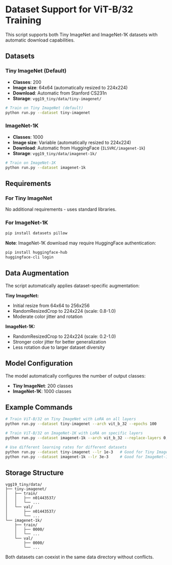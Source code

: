 # Dataset Support for ViT-B/32 Training

This script supports both Tiny ImageNet and ImageNet-1K datasets with automatic download capabilities.

## Datasets

### Tiny ImageNet (Default)
- **Classes**: 200
- **Image size**: 64x64 (automatically resized to 224x224)
- **Download**: Automatic from Stanford CS231n
- **Storage**: `vgg19_tiny/data/tiny-imagenet/`

```bash
# Train on Tiny ImageNet (default)
python run.py --dataset tiny-imagenet
```

### ImageNet-1K
- **Classes**: 1000
- **Image size**: Variable (automatically resized to 224x224)
- **Download**: Automatic from HuggingFace (`ILSVRC/imagenet-1k`)
- **Storage**: `vgg19_tiny/data/imagenet-1k/`

```bash
# Train on ImageNet-1K
python run.py --dataset imagenet-1k
```

## Requirements

### For Tiny ImageNet
No additional requirements - uses standard libraries.

### For ImageNet-1K
```bash
pip install datasets pillow
```

**Note**: ImageNet-1K download may require HuggingFace authentication:
```bash
pip install huggingface-hub
huggingface-cli login
```

## Data Augmentation

The script automatically applies dataset-specific augmentation:

**Tiny ImageNet:**
- Initial resize from 64x64 to 256x256
- RandomResizedCrop to 224x224 (scale: 0.8-1.0)
- Moderate color jitter and rotation

**ImageNet-1K:**
- RandomResizedCrop to 224x224 (scale: 0.2-1.0)
- Stronger color jitter for better generalization
- Less rotation due to larger dataset diversity

## Model Configuration

The model automatically configures the number of output classes:
- **Tiny ImageNet**: 200 classes
- **ImageNet-1K**: 1000 classes

## Example Commands

```bash
# Train ViT-B/32 on Tiny ImageNet with LoRA on all layers
python run.py --dataset tiny-imagenet --arch vit_b_32 --epochs 100

# Train ViT-B/32 on ImageNet-1K with LoRA on specific layers  
python run.py --dataset imagenet-1k --arch vit_b_32 --replace-layers 0,1,2,3 --epochs 300

# Use different learning rates for different datasets
python run.py --dataset tiny-imagenet --lr 1e-3   # Good for Tiny ImageNet
python run.py --dataset imagenet-1k --lr 3e-3     # Good for ImageNet-1K
```

## Storage Structure

```
vgg19_tiny/data/
├── tiny-imagenet/
│   ├── train/
│   │   ├── n01443537/
│   │   └── ...
│   └── val/
│       ├── n01443537/
│       └── ...
└── imagenet-1k/
    ├── train/
    │   ├── 0000/
    │   └── ...
    └── val/
        ├── 0000/
        └── ...
```

Both datasets can coexist in the same data directory without conflicts. 
